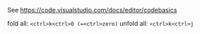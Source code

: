 See https://code.visualstudio.com/docs/editor/codebasics

fold all: `<ctrl>k<ctrl>0 (=<ctrl>zero)`
unfold all: `<ctrl>k<ctrl>j`

